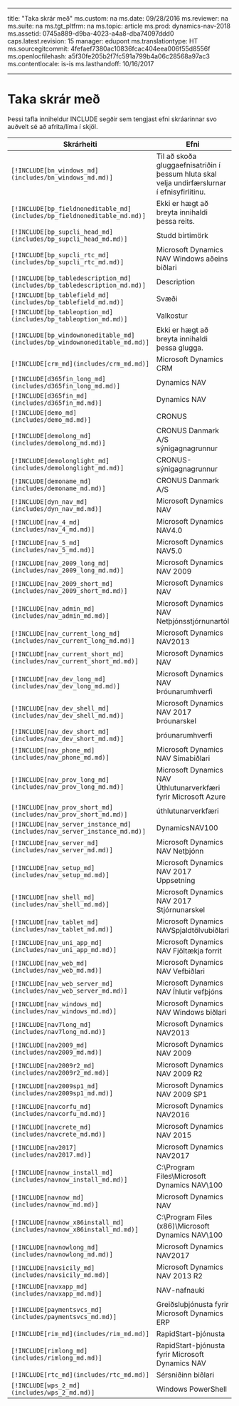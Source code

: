 
---
title: "Taka skrár með"
ms.custom: na
ms.date: 09/28/2016
ms.reviewer: na
ms.suite: na
ms.tgt_pltfrm: na
ms.topic: article
ms.prod: dynamics-nav-2018
ms.assetid: 0745a889-d9ba-4023-a4a8-dba74097ddd0
caps.latest.revision: 15
manager: edupont
ms.translationtype: HT
ms.sourcegitcommit: 4fefaef7380ac10836fcac404eea006f55d8556f
ms.openlocfilehash: a5f30fe205b2f7fc591a799b4a06c28568a97ac3
ms.contentlocale: is-is
ms.lasthandoff: 10/16/2017

---

# <a name="include-files"></a>Taka skrár með

Þessi tafla inniheldur INCLUDE segðir sem tengjast efni skráarinnar svo auðvelt sé að afrita/líma í skjöl.

|Skrárheiti   |Efni  |
|------------|---------|
|`[!INCLUDE[bn_windows_md](includes/bn_windows_md.md)]`|Til að skoða gluggaefnisatriðin í þessum hluta skal velja undirfærslurnar í efnisyfirlitinu.|
|`[!INCLUDE[bp_fieldnoneditable_md](includes/bp_fieldnoneditable_md.md)]`|Ekki er hægt að breyta innihaldi þessa reits.|
|`[!INCLUDE[bp_supcli_head_md](includes/bp_supcli_head_md.md)]`|Studd birtimörk|
|`[!INCLUDE[bp_supcli_rtc_md](includes/bp_supcli_rtc_md.md)]`|Microsoft Dynamics NAV Windows aðeins biðlari|
|`[!INCLUDE[bp_tabledescription_md](includes/bp_tabledescription_md.md)]`|Description| 
|`[!INCLUDE[bp_tablefield_md](includes/bp_tablefield_md.md)]`|Svæði|
|`[!INCLUDE[bp_tableoption_md](includes/bp_tableoption_md.md)]`|Valkostur|
|`[!INCLUDE[bp_windownoneditable_md](includes/bp_windownoneditable_md.md)]`|Ekki er hægt að breyta innihaldi þessa glugga.|
|`[!INCLUDE[crm_md](includes/crm_md.md)]`|Microsoft Dynamics CRM|
|`[!INCLUDE[d365fin_long_md](includes/d365fin_long_md.md)]`|Dynamics NAV|
|`[!INCLUDE[d365fin_md](includes/d365fin_md.md)]`|Dynamics NAV|
|`[!INCLUDE[demo_md](includes/demo_md.md)]`|CRONUS|
|`[!INCLUDE[demolong_md](includes/demolong_md.md)]`|CRONUS Danmark A/S sýnigagnagrunnur|
|`[!INCLUDE[demolonglight_md](includes/demolonglight_md.md)]`|CRONUS-sýnigagnagrunnur|
|`[!INCLUDE[demoname_md](includes/demoname_md.md)]`|CRONUS Danmark A/S|
|`[!INCLUDE[dyn_nav_md](includes/dyn_nav_md.md)]`|Microsoft Dynamics NAV|
|`[!INCLUDE[nav_4_md](includes/nav_4_md.md)]`|Microsoft Dynamics NAV4.0|
|`[!INCLUDE[nav_5_md](includes/nav_5_md.md)]`|Microsoft Dynamics NAV5.0|
|`[!INCLUDE[nav_2009_long_md](includes/nav_2009_long_md.md)]`|Microsoft Dynamics NAV 2009|
|`[!INCLUDE[nav_2009_short_md](includes/nav_2009_short_md.md)]`|Microsoft Dynamics NAV|
|`[!INCLUDE[nav_admin_md](includes/nav_admin_md.md)]`|Microsoft Dynamics NAV Netþjónsstjórnunartól|
|`[!INCLUDE[nav_current_long_md](includes/nav_current_long_md.md)]`|Microsoft Dynamics NAV2013|
|`[!INCLUDE[nav_current_short_md](includes/nav_current_short_md.md)]`|Microsoft Dynamics NAV|
|`[!INCLUDE[nav_dev_long_md](includes/nav_dev_long_md.md)]`|Microsoft Dynamics NAV Þróunarumhverfi|
|`[!INCLUDE[nav_dev_shell_md](includes/nav_dev_shell_md.md)]`|Microsoft Dynamics NAV 2017 Þróunarskel|
|`[!INCLUDE[nav_dev_short_md](includes/nav_dev_short_md.md)]`|þróunarumhverfi|
|`[!INCLUDE[nav_phone_md](includes/nav_phone_md.md)]`|Microsoft Dynamics NAV Símabiðlari|
|`[!INCLUDE[nav_prov_long_md](includes/nav_prov_long_md.md)]`|Microsoft Dynamics NAV Úthlutunarverkfæri fyrir Microsoft Azure|
|`[!INCLUDE[nav_prov_short_md](includes/nav_prov_short_md.md)]`|úthlutunarverkfæri|
|`[!INCLUDE[nav_server_instance_md](includes/nav_server_instance_md.md)]`|DynamicsNAV100|
|`[!INCLUDE[nav_server_md](includes/nav_server_md.md)]`|Microsoft Dynamics NAV Netþjónn|
|`[!INCLUDE[nav_setup_md](includes/nav_setup_md.md)]`|Microsoft Dynamics NAV 2017 Uppsetning|
|`[!INCLUDE[nav_shell_md](includes/nav_shell_md.md)]`|Microsoft Dynamics NAV 2017 Stjórnunarskel|
|`[!INCLUDE[nav_tablet_md](includes/nav_tablet_md.md)]`|Microsoft Dynamics NAVSpjaldtölvubiðlari|
|`[!INCLUDE[nav_uni_app_md](includes/nav_uni_app_md.md)]`|Microsoft Dynamics NAV Fjöltækja forrit|
|`[!INCLUDE[nav_web_md](includes/nav_web_md.md)]`|Microsoft Dynamics NAV Vefbiðlari|
|`[!INCLUDE[nav_web_server_md](includes/nav_web_server_md.md)]`|Microsoft Dynamics NAV Íhlutir vefþjóns|
|`[!INCLUDE[nav_windows_md](includes/nav_windows_md.md)]`|Microsoft Dynamics NAV Windows biðlari|
|`[!INCLUDE[nav7long_md](includes/nav7long_md.md)]`|Microsoft Dynamics NAV2013|
|`[!INCLUDE[nav2009_md](includes/nav2009_md.md)]`|Microsoft Dynamics NAV 2009|
|`[!INCLUDE[nav2009r2_md](includes/nav2009r2_md.md)]`|Microsoft Dynamics NAV 2009 R2|
|`[!INCLUDE[nav2009sp1_md](includes/nav2009sp1_md.md)]`|Microsoft Dynamics NAV 2009 SP1|
|`[!INCLUDE[navcorfu_md](includes/navcorfu_md.md)]`|Microsoft Dynamics NAV2016|
|`[!INCLUDE[navcrete_md](includes/navcrete_md.md)]`|Microsoft Dynamics NAV 2015|
|`[!INCLUDE[nav2017](includes/nav2017.md)]`|Microsoft Dynamics NAV2017|
|`[!INCLUDE[navnow_install_md](includes/navnow_install_md.md)]`|C:\\Program Files\\Microsoft Dynamics NAV\\100|
|`[!INCLUDE[navnow_md](includes/navnow_md.md)]`|Microsoft Dynamics NAV|
|`[!INCLUDE[navnow_x86install_md](includes/navnow_x86install_md.md)]`|C:\\Program Files \(x86\)\\Microsoft Dynamics NAV\\100|
|`[!INCLUDE[navnowlong_md](includes/navnowlong_md.md)]`|Microsoft Dynamics NAV2017|
|`[!INCLUDE[navsicily_md](includes/navsicily_md.md)]`|Microsoft Dynamics NAV 2013 R2|
|`[!INCLUDE[navxapp_md](includes/navxapp_md.md)]`|NAV-nafnauki|
|`[!INCLUDE[paymentsvcs_md](includes/paymentsvcs_md.md)]`|Greiðsluþjónusta fyrir Microsoft Dynamics ERP|
|`[!INCLUDE[rim_md](includes/rim_md.md)]`|RapidStart-þjónusta|
|`[!INCLUDE[rimlong_md](includes/rimlong_md.md)]`|RapidStart-þjónusta fyrir Microsoft Dynamics NAV|
|`[!INCLUDE[rtc_md](includes/rtc_md.md)]`|Sérsniðinn biðlari|
|`[!INCLUDE[wps_2_md](includes/wps_2_md.md)]`|Windows PowerShell|

